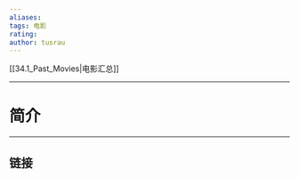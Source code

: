 ```yaml
---
aliases: 
tags: 电影
rating: 
author: tusrau
---
```


[[34.1_Past_Movies|电影汇总]]



---

# 简介

---

## 链接
